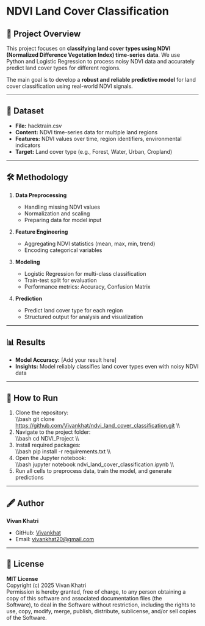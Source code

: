 ﻿# NDVI Land Cover Classification

## 📌 Project Overview
This project focuses on **classifying land cover types using NDVI (Normalized Difference Vegetation Index) time-series data**. 
We use Python and Logistic Regression to process noisy NDVI data and accurately predict land cover types for different regions.  

The main goal is to develop a **robust and reliable predictive model** for land cover classification using real-world NDVI signals.

---

## 🧰 Dataset
- **File:** hacktrain.csv  
- **Content:** NDVI time-series data for multiple land regions  
- **Features:** NDVI values over time, region identifiers, environmental indicators  
- **Target:** Land cover type (e.g., Forest, Water, Urban, Cropland)

---

## 🛠 Methodology
1. **Data Preprocessing**  
   - Handling missing NDVI values  
   - Normalization and scaling  
   - Preparing data for model input  

2. **Feature Engineering**  
   - Aggregating NDVI statistics (mean, max, min, trend)  
   - Encoding categorical variables  

3. **Modeling**  
   - Logistic Regression for multi-class classification  
   - Train-test split for evaluation  
   - Performance metrics: Accuracy, Confusion Matrix  

4. **Prediction**  
   - Predict land cover type for each region  
   - Structured output for analysis and visualization

---

## 📊 Results
- **Model Accuracy:** [Add your result here]  
- **Insights:** Model reliably classifies land cover types even with noisy NDVI data

---

## 🚀 How to Run
1. Clone the repository:  
   \\\bash
   git clone https://github.com/Vivankhat/ndvi_land_cover_classification.git
   \\\
2. Navigate to the project folder:  
   \\\bash
   cd NDVI_Project
   \\\
3. Install required packages:  
   \\\bash
   pip install -r requirements.txt
   \\\
4. Open the Jupyter notebook:  
   \\\bash
   jupyter notebook ndvi_land_cover_classification.ipynb
   \\\
5. Run all cells to preprocess data, train the model, and generate predictions

---

## 🖋 Author
**Vivan Khatri**  
- GitHub: [Vivankhat](https://github.com/Vivankhat)  
- Email: vivankhat20@gmail.com  

---

## 📝 License
**MIT License**  
Copyright (c) 2025 Vivan Khatri  
Permission is hereby granted, free of charge, to any person obtaining a copy of this software and associated documentation files (the \
Software\), to deal in the Software without restriction, including the rights to use, copy, modify, merge, publish, distribute, sublicense, and/or sell copies of the Software.

